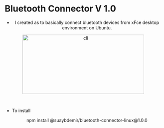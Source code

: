 # Bluetooth Connector V 1.0

- <p align="center">I created as to basically connect bluetooth devices from xFce desktop environment on Ubuntu.</p>

<p align="center"><img src="https://i.ibb.co/nQwrKRg/b-connector.png" width="390" height="190" 
title="cli"></p>
<br>

- To install

    <p align="center">npm install @suaybdemir/bluetooth-connector-linux@1.0.0</p>

    

